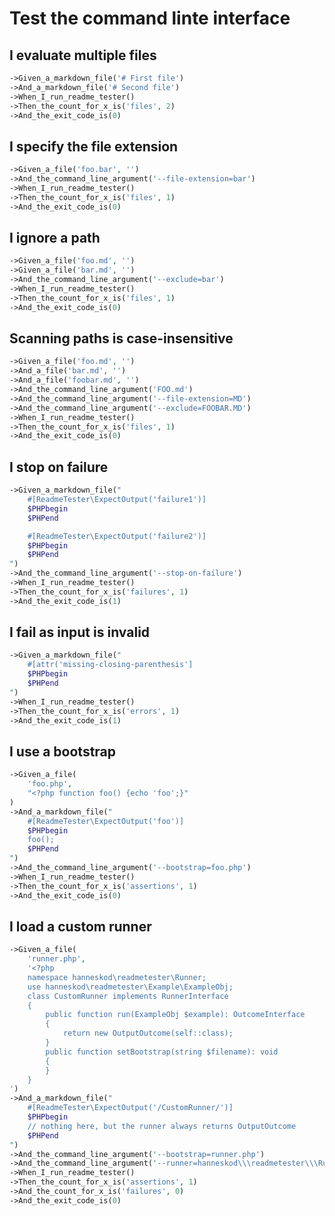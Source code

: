 <!--
#[ReadmeTester\Import('feature-context:scenario')]
#[ReadmeTester\PrependCode('$scenario')]
#[ReadmeTester\AppendCode(';')]
-->

# Test the command linte interface

## I evaluate multiple files
```php
->Given_a_markdown_file('# First file')
->And_a_markdown_file('# Second file')
->When_I_run_readme_tester()
->Then_the_count_for_x_is('files', 2)
->And_the_exit_code_is(0)
```

## I specify the file extension
```php
->Given_a_file('foo.bar', '')
->And_the_command_line_argument('--file-extension=bar')
->When_I_run_readme_tester()
->Then_the_count_for_x_is('files', 1)
->And_the_exit_code_is(0)
```

## I ignore a path
```php
->Given_a_file('foo.md', '')
->Given_a_file('bar.md', '')
->And_the_command_line_argument('--exclude=bar')
->When_I_run_readme_tester()
->Then_the_count_for_x_is('files', 1)
->And_the_exit_code_is(0)
```

## Scanning paths is case-insensitive
```php
->Given_a_file('foo.md', '')
->And_a_file('bar.md', '')
->And_a_file('foobar.md', '')
->And_the_command_line_argument('FOO.md')
->And_the_command_line_argument('--file-extension=MD')
->And_the_command_line_argument('--exclude=FOOBAR.MD')
->When_I_run_readme_tester()
->Then_the_count_for_x_is('files', 1)
->And_the_exit_code_is(0)
```

## I stop on failure
```php
->Given_a_markdown_file("
    #[ReadmeTester\ExpectOutput('failure1')]
    $PHPbegin
    $PHPend

    #[ReadmeTester\ExpectOutput('failure2')]
    $PHPbegin
    $PHPend
")
->And_the_command_line_argument('--stop-on-failure')
->When_I_run_readme_tester()
->Then_the_count_for_x_is('failures', 1)
->And_the_exit_code_is(1)
```

## I fail as input is invalid
```php
->Given_a_markdown_file("
    #[attr('missing-closing-parenthesis']
    $PHPbegin
    $PHPend
")
->When_I_run_readme_tester()
->Then_the_count_for_x_is('errors', 1)
->And_the_exit_code_is(1)
```

## I use a bootstrap
```php
->Given_a_file(
    'foo.php',
    "<?php function foo() {echo 'foo';}"
)
->And_a_markdown_file("
    #[ReadmeTester\ExpectOutput('foo')]
    $PHPbegin
    foo();
    $PHPend
")
->And_the_command_line_argument('--bootstrap=foo.php')
->When_I_run_readme_tester()
->Then_the_count_for_x_is('assertions', 1)
->And_the_exit_code_is(0)
```

## I load a custom runner
```php
->Given_a_file(
    'runner.php',
    '<?php
    namespace hanneskod\readmetester\Runner;
    use hanneskod\readmetester\Example\ExampleObj;
    class CustomRunner implements RunnerInterface
    {
        public function run(ExampleObj $example): OutcomeInterface
        {
            return new OutputOutcome(self::class);
        }
        public function setBootstrap(string $filename): void
        {
        }
    }
')
->And_a_markdown_file("
    #[ReadmeTester\ExpectOutput('/CustomRunner/')]
    $PHPbegin
    // nothing here, but the runner always returns OutputOutcome
    $PHPend
")
->And_the_command_line_argument('--bootstrap=runner.php')
->And_the_command_line_argument('--runner=hanneskod\\\readmetester\\\Runner\\\CustomRunner')
->When_I_run_readme_tester()
->Then_the_count_for_x_is('assertions', 1)
->And_the_count_for_x_is('failures', 0)
->And_the_exit_code_is(0)
```
